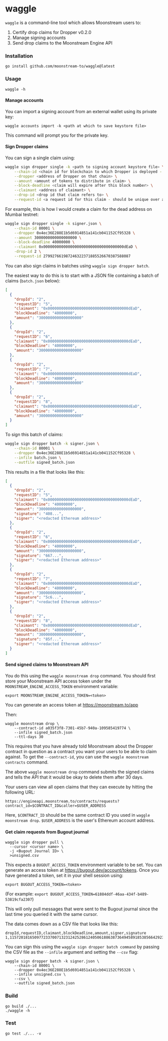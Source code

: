 # waggle

`waggle` is a command-line tool which allows Moonstream users to:

1. Certify drop claims for Dropper v0.2.0
2. Manage signing accounts
3. Send drop claims to the Moonstream Engine API

### Installation

```
go install github.com/moonstream-to/waggle@latest
```

### Usage

```
waggle -h
```

#### Manage accounts

You can import a signing account from an external wallet using its private key:

```
waggle accounts import -k <path at which to save keystore file>
```

This command will prompt you for the private key.

#### Sign Dropper claims

You can sign a single claim using:

```bash
waggle sign dropper single -k <path to signing account keystore file> \
    --chain-id <chain id for blockchain to which Dropper is deployed - 137 for Polygon> \
    --dropper <address of Dropper on that chain> \
    --amount <amount of tokens to distribute in claim> \
    --block-deadline <claim will expire after this block number> \
    --claimant <address of claimant> \
    --drop-id <drop id that claim refers to> \
    --request-id <a request id for this claim - should be unique over all claims on this drop>
```

For example, this is how I would create a claim for the dead address on Mumbai testnet:

```bash
waggle sign dropper single -k signer.json \
    --chain-id 80001 \
    --dropper 0x4ec36E288E1b5d6914851a141cb041152Cf95328 \
    --amount 3000000000000000000 \
    --block-deadline 40000000 \
    --claimant 0x000000000000000000000000000000000000dEaD \
    -drop-id 2 \
    --request-id 279927661987246322371885526670387588087
```

You can also sign claims in batches using `waggle sign dropper batch`.

The easiest way to do this is to start with a JSON file containing a batch of
claims (`batch.json` below):

```json
[
  {
    "dropId": "2",
    "requestID": "5",
    "claimant": "0x000000000000000000000000000000000000dEaD",
    "blockDeadline": "40000000",
    "amount": "3000000000000000000"
  },
  {
    "dropId": "2",
    "requestID": "6",
    "claimant": "0x000000000000000000000000000000000000dEaD",
    "blockDeadline": "40000000",
    "amount": "3000000000000000000"
  },
  {
    "dropId": "2",
    "requestID": "7",
    "claimant": "0x000000000000000000000000000000000000dEaD",
    "blockDeadline": "40000000",
    "amount": "3000000000000000000"
  },
  {
    "dropId": "2",
    "requestID": "8",
    "claimant": "0x000000000000000000000000000000000000dEaD",
    "blockDeadline": "40000000",
    "amount": "3000000000000000000"
  }
]
```

To sign this batch of claims:

```bash
waggle sign dropper batch -k signer.json \
    --chain-id 80001 \
    --dropper 0x4ec36E288E1b5d6914851a141cb041152Cf95328 \
    --infile batch.json \
    --outfile signed_batch.json
```

This results in a file that looks like this:

```json
[
  {
    "dropId": "2",
    "requestID": "5",
    "claimant": "0x000000000000000000000000000000000000dEaD",
    "blockDeadline": "40000000",
    "amount": "3000000000000000000",
    "signature": "408...",
    "signer": "<redacted Ethereum address>"
  },
  {
    "dropId": "2",
    "requestID": "6",
    "claimant": "0x000000000000000000000000000000000000dEaD",
    "blockDeadline": "40000000",
    "amount": "3000000000000000000",
    "signature": "667...",
    "signer": "<redacted Ethereum address>"
  },
  {
    "dropId": "2",
    "requestID": "7",
    "claimant": "0x000000000000000000000000000000000000dEaD",
    "blockDeadline": "40000000",
    "amount": "3000000000000000000",
    "signature": "5c6...",
    "signer": "<redacted Ethereum address>"
  },
  {
    "dropId": "2",
    "requestID": "8",
    "claimant": "0x000000000000000000000000000000000000dEaD",
    "blockDeadline": "40000000",
    "amount": "3000000000000000000",
    "signature": "85f...",
    "signer": "<redacted Ethereum address>"
  }
]
```

#### Send signed claims to Moonstream API

You do this using the `waggle moonstream drop` command. You should first store your Moonstream API access
token under the `MOONSTREAM_ENGINE_ACCESS_TOKEN` environment variable:

```
export MOONSTREAM_ENGINE_ACCESS_TOKEN=<token>
```

You can generate an access token at https://moonstream.to/app

Then:

```
waggle moonstream drop \
    --contract-id a035f3f8-7301-45b7-940a-109585419774 \
    --infile signed_batch.json
    --ttl-days 30
```

This requires that you have already told Moonstream about the Dropper contract in question as a
contract you want your users to be able to claim against. To get the `--contract-id`, you can use
the `waggle moonstream contracts` command.

The above `waggle moonstream drop` command submits the signed claims and tells the API that it would be
okay to delete them after 30 days.

Your users can view all open claims that they can execute by hitting the following URL:

```
https://engineapi.moonstream.to/contracts/requests?contract_id=$CONTRACT_ID&caller=$USER_ADDRESS
```

Here, `$CONTRACT_ID` should be the same contract ID you used in `waggle moonstream drop`. `$USER_ADDRESS`
is the user's Ethereum account address.


#### Get claim requests from Bugout journal

```
waggle sign dropper pull \
  --cursor <cursor name> \
  -j <Bugout Journal ID> \
  >unsigned.csv
```

This expects a `BUGOUT_ACCESS_TOKEN` environment variable to be set. You can generate an access token
at https://bugout.dev/account/tokens. Once you have generated a token, set it in your shell session using:

```
export BUGOUT_ACCESS_TOKEN=<token>
```

(For example: `export BUGOUT_ACCESS_TOKEN=61884ddf-46aa-434f-b489-53819cfa2307`)

This will only pull messages that were sent to the Bugout journal since the last time you queried it with
the same cursor.

The data comes down as a CSV file that looks like this:

```
dropId,requestID,claimant,blockDeadline,amount,signer,signature
1,115720181650977233700713231242528612405061886387364945891853856642923,0x0DEFbcF39bC9035262e3E5C1c72a82299B542bAF,95351184,500000000000000000000,,
```

You can sign this using the `waggle sign dropper batch command` by passing the CSV file as the `--infile`
argument and setting the `--csv` flag:

```
waggle sign dropper batch -k signer.json \
    --chain-id 80001 \
    --dropper 0x4ec36E288E1b5d6914851a141cb041152Cf95328 \
    --infile unsigned.csv \
    --csv \
    --outfile signed_batch.json

```

### Build

```
go build ./...
./waggle -h
```

### Test

```
go test ./... -v
```
